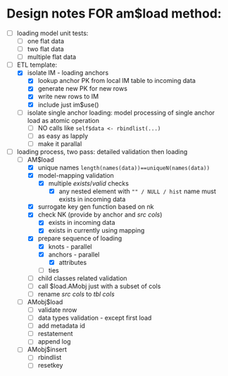 # Design notes FOR am$load method:

- [ ] loading model unit tests:
  - [ ] one flat data
  - [ ] two flat data
  - [ ] multiple flat data
- [ ] ETL template:
  - [x] isolate IM - loading anchors
    - [x] lookup anchor PK from local IM table to incoming data
    - [x] generate new PK for new rows
    - [x] write new rows to IM
    - [x] include just im$use()
  - [ ] isolate single anchor loading: model processing of single anchor load as atomic operation
    - [ ] NO calls like `self$data <- rbindlist(...)`
    - [ ] as easy as lapply
    - [ ] make it parallal
- [ ] loading process, two pass: detailed validation then loading
  - [ ] AM$load
    - [x] unique names `length(names(data))==uniqueN(names(data))`
    - [x] model-mapping validation
      - [x] multiple *exists*/*valid* checks
        - [x] any nested element with `"" / NULL / hist` name must exists in incoming data
    - [x] surrogate key gen function based on nk
    - [x] check NK (provide by anchor and *src cols*)
      - [x] exists in incoming data
      - [x] exists in currently using mapping
    - [x] prepare sequence of loading
      - [x] knots - parallel
      - [x] anchors - parallel
        - [x] attributes
      - [ ] ties
    - [ ] child classes related validation
    - [ ] call $load.AMobj just with a subset of cols
    - [ ] rename *src cols* to *tbl cols*
  - [ ] AMobj$load
    - [ ] validate nrow
    - [ ] data types validation - except first load
    - [ ] add metadata id
    - [ ] restatement
    - [ ] append log
  - [ ] AMobj$insert
    - [ ] rbindlist
    - [ ] resetkey
